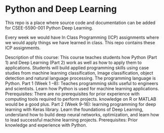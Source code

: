# Python and Deep Learning

This repo is a place where source code and documentation can be added for CSEE-5590-001 Python Deep Learning. 



Every week we would have In Class Programming (ICP) assignments where we would apply things we have learned in class. This repo contains these ICP assignments.


Description of this course:
This course teaches students how Python (Part 1) and Deep Learning (Part 2) work as well as how to apply them to applications. Students will build applied programming skills using case studies from machine learning classification, Image classification, object detection and natural language processing. The programming language is Python.
Part 1 (Week 1 –8): Teaches programming skills useful to engineers and scientists. Learn how Python is used for machine learning applications. Prerequisites: There are no prerequisites for prior experience with computing tools required to perform projects. knowledge on R or MATLAB would be a good plus.
Part 2 (Week 9–16): learning programming for deep learning with Keras library. Learn the foundations of Deep Learning, understand how to build deep neural networks, optimization, and learn how to lead successful machine learning projects. Prerequisites: Prior knowledge and experience with Python.
